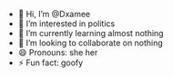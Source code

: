 - 👋 Hi, I’m @Dxamee
- 👀 I’m interested in politics
- 🌱 I’m currently learning almost nothing
- 💞️ I’m looking to collaborate on nothing
- 😄 Pronouns: she her
- ⚡ Fun fact: goofy

<!---
Dxamee/Dxamee is a ✨ special ✨ repository because its `README.md` (this file) appears on your GitHub profile.
You can click the Preview link to take a look at your changes.
---
